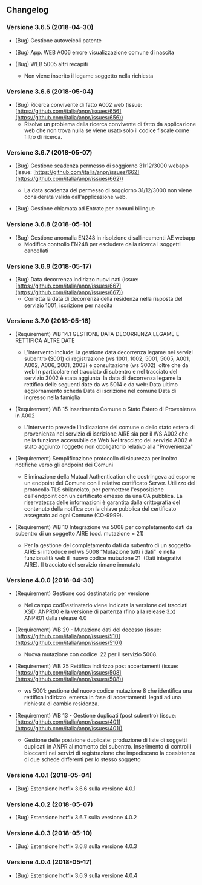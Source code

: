 ## Changelog

### Versione 3.6.5 (2018-04-30)

+ (Bug) Gestione autoveicoli patente

+ (Bug) App. WEB A006 errore visualizzazione comune di nascita

+ (Bug) WEB 5005 altri recapiti 
    + Non viene inserito il legame soggetto nella richiesta

### Versione 3.6.6 (2018-05-04)

+ (Bug) Ricerca convivente di fatto A002 web (issue: [https://github.com/italia/anpr/issues/656](https://github.com/italia/anpr/issues/656))
    + Risolve un problema della ricerca convivente di fatto da applicazione web che non trova nulla se viene usato solo il codice fiscale come filtro di ricerca.

### Versione 3.6.7 (2018-05-07)

+ (Bug) Gestione scadenza permesso di soggiorno 31/12/3000 webapp (issue: [https://github.com/italia/anpr/issues/662](https://github.com/italia/anpr/issues/662))
    + La data scadenza del permesso di soggiorno 31/12/3000 non viene considerata valida dall'applicazione web.

+ (Bug) Gestione chiamata ad Entrate per comuni bilingue

### Versione 3.6.8 (2018-05-10)

+ (Bug) Gestione anomalia EN248 in risolzione disallineamenti AE webapp
    + Modifica controllo EN248 per escludere dalla ricerca i soggetti cancellati

### Versione 3.6.9 (2018-05-17)

+ (Bug) Data decorrenza indirizzo nuovi nati (issue: [https://github.com/italia/anpr/issues/667](https://github.com/italia/anpr/issues/667))
    + Corretta la data di decorrenza della residenza nella risposta del servizio 1001, iscrizione per nascita

### Versione 3.7.0 (2018-05-18)

+ (Requirement) WB 14.1 GESTIONE DATA DECORRENZA LEGAME E RETTIFICA ALTRE DATE
    + L'intervento include: la gestione data decorrenza legame nei servizi subentro (S001) di registrazione (ws 1001, 1002, 5001, 5005, A001, A002, A006, 2001, 2003) e consultazione (ws 3002)  oltre che da web In particolare nel tracciato di subentro e nel tracciato del servizio 3002 è stata aggiunta  la data di decorrenza legame la rettifica delle seguenti date da ws 5014 e da web: Data ultimo aggiornamento scheda Data di iscrizione nel comune Data di ingresso nella famiglia

+ (Requirement) WB 15 Inserimento Comune o Stato Estero di Provenienza in A002
    + L'intervento prevede l'indicazione del comune o dello stato estero di provenienza nel servizio di iscrizione AIRE sia per il WS A002 che nella funzione accessibile da Web Nel tracciato del servizio A002 è stato aggiunto l'oggetto non obbligatorio relativo alla "Provenienza"

+ (Requirement) Semplificazione protocollo di sicurezza per inoltro notifiche verso gli endpoint dei Comuni
    + Eliminazione della Mutual Authentication che costringeva ad esporre un endpoint del Comune con il relativo certificato Server. Utilizzo del protocollo TLS sbilanciato, per permettere l'esposizione dell'endpoint con un certificato emesso da una CA pubblica. La riservatezza delle informazioni è garantita dalla crittografia del contenuto della notifica con la chiave pubblica del certificato assegnato ad ogni Comune (CO-9999).


+ (Requirement) WB 10 Integrazione  ws 5008 per completamento dati da subentro di un soggetto AIRE (cod. mutazione = 21)
    + Per la gestione del completamento dati da subentro di un soggetto AIRE si introduce nel ws 5008 “Mutazione tutti i dati”  e nella funzionalità web il  nuovo codice mutazione 21  (Dati integrativi AIRE). Il tracciato del servizio rimane immutato

### Versione 4.0.0 (2018-04-30)

+ (Requirement) Gestione cod destinatario per versione
    + Nel campo codDestinatario viene indicata la versione dei tracciati XSD: ANPR00 è la versione di partenza (fino alla release 3.x) ANPR01 dalla release 4.0

+ (Requirement) WB 29 - Mutazione dati del decesso (issue: [https://github.com/italia/anpr/issues/510](https://github.com/italia/anpr/issues/510))
    + Nuova mutazione con codice  22 per il servizio 5008.

+ (Requirement) WB 25 Rettifica indirizzo post accertamenti  (issue: [https://github.com/italia/anpr/issues/508](https://github.com/italia/anpr/issues/508))
    + ws 5001: gestione del nuovo codice mutazione 8 che identifica una rettifica indirizzo  emersa in fase di accertamenti  legati ad una richiesta di cambio residenza. 

+ (Requirement) WB 13 - Gestione duplicati (post subentro) (issue: [https://github.com/italia/anpr/issues/401](https://github.com/italia/anpr/issues/401))
    + Gestione delle posizione duplicate: produzione di liste di soggetti duplicati in ANPR al momento del subentro. Inserimento di controlli bloccanti nei servizi di registrazione che impediscano la coesistenza di due schede differenti per lo stesso soggetto

### Versione 4.0.1 (2018-05-04)

+ (Bug) Estensione hotfix 3.6.6 sulla versione 4.0.1

### Versione 4.0.2 (2018-05-07)

+ (Bug) Estensione hotfix 3.6.7 sulla versione 4.0.2

### Versione 4.0.3 (2018-05-10)

+ (Bug) Estensione hotfix 3.6.8 sulla versione 4.0.3

### Versione 4.0.4 (2018-05-17)

+ (Bug) Estensione hotfix 3.6.9 sulla versione 4.0.4

